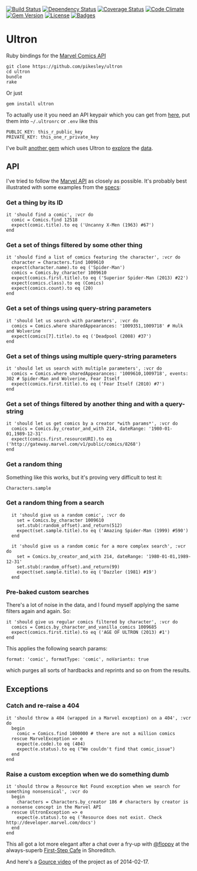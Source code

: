 [![Build Status](http://img.shields.io/travis/pikesley/ultron.svg)](https://travis-ci.org/pikesley/ultron)
[![Dependency Status](http://img.shields.io/gemnasium/pikesley/ultron.svg)](https://gemnasium.com/pikesley/ultron)
[![Coverage Status](http://img.shields.io/coveralls/pikesley/ultron.svg)](https://coveralls.io/r/pikesley/ultron)
[![Code Climate](http://img.shields.io/codeclimate/github/pikesley/ultron.svg)](https://codeclimate.com/github/pikesley/ultron)
[![Gem Version](http://img.shields.io/gem/v/ultron.svg)](https://rubygems.org/gems/ultron)
[![License](http://img.shields.io/:license-mit-blue.svg)](http://pikesley.mit-license.org)
[![Badges](http://img.shields.io/:badges-7/7-ff6799.svg)](https://github.com/pikesley/badger)

# Ultron

Ruby bindings for the [Marvel Comics API](http://developer.marvel.com/)

    git clone https://github.com/pikesley/ultron
    cd ultron
    bundle
    rake

Or just

    gem install ultron

To actually use it you need an API keypair which you can get from [here](https://developer.marvel.com/signup), put them into `~/.ultronrc` or `.env` like this

    PUBLIC_KEY: this_r_public_key
    PRIVATE_KEY: this_one_r_private_key

I've built [another gem](http://sam.pikesley.org/projects/marvel-explorer/) which uses Ultron to [explore](https://twitter.com/marvel_explorer) the [data](http://marvelexplorer.github.io/).

## API

I've tried to follow the [Marvel API](http://developer.marvel.com/docs#!/public/) as closely as possible. It's probably best illustrated with some examples from the [specs](https://github.com/pikesley/ultron/tree/master/spec/ultron):

### Get a thing by its ID

    it 'should find a comic', :vcr do
      comic = Comics.find 12518
      expect(comic.title).to eq ('Uncanny X-Men (1963) #67')
    end

### Get a set of things filtered by some other thing

    it 'should find a list of comics featuring the character', :vcr do
      character = Characters.find 1009610
      expect(character.name).to eq ('Spider-Man')
      comics = Comics.by_character 1009610
      expect(comics.first.title).to eq ('Superior Spider-Man (2013) #22')
      expect(comics.class).to eq (Comics)
      expect(comics.count).to eq (20)
    end

### Get a set of things using query-string parameters

    it 'should let us search with parameters', :vcr do
      comics = Comics.where sharedAppearances: '1009351,1009718' # Hulk and Wolverine
      expect(comics[7].title).to eq ('Deadpool (2008) #37')
    end

### Get a set of things using multiple query-string parameters

    it 'should let us search with multiple parameters', :vcr do
      comics = Comics.where sharedAppearances: '1009610,1009718', events: 302 # Spider-Man and Wolverine, Fear Itself
      expect(comics.first.title).to eq ('Fear Itself (2010) #7')
    end

### Get a set of things filtered by another thing and with a query-string

    it 'should let us get comics by a creator *with params*', :vcr do
      comics = Comics.by_creator_and_with 214, dateRange: '1980-01-01,1989-12-31'
      expect(comics.first.resourceURI).to eq ('http://gateway.marvel.com/v1/public/comics/8268')
    end

### Get a random thing

Something like this works, but it's proving very difficult to test it:

    Characters.sample

### Get a random thing from a search

      it 'should give us a random comic', :vcr do
        set = Comics.by_character 1009610
        set.stub(:random_offset).and_return(512)
        expect(set.sample.title).to eq ('Amazing Spider-Man (1999) #590')
      end

      it 'should give us a random comic for a more complex search', :vcr do
        set = Comics.by_creator_and_with 214, dateRange: '1980-01-01,1989-12-31'
        set.stub(:random_offset).and_return(99)
        expect(set.sample.title).to eq ('Dazzler (1981) #19')
      end

### Pre-baked custom searches

There's a lot of noise in the data, and I found myself applying the same filters again and again. So:

    it 'should give us regular comics filtered by character', :vcr do
      comics = Comics.by_character_and_vanilla_comics 1009685
      expect(comics.first.title).to eq ('AGE OF ULTRON (2013) #1')
    end

This applies the following search params:

    format: 'comic', formatType: 'comic', noVariants: true

which purges all sorts of hardbacks and reprints and so on from the results.

## Exceptions

### Catch and re-raise a 404

    it 'should throw a 404 (wrapped in a Marvel exception) on a 404', :vcr do
      begin
        comic = Comics.find 1000000 # there are not a million comics
      rescue MarvelException => e
        expect(e.code).to eq (404)
        expect(e.status).to eq ("We couldn't find that comic_issue")
      end
    end

### Raise a custom exception when we do something dumb

    it 'should throw a Resource Not Found exception when we search for something nonsensical', :vcr do
      begin
        characters = Characters.by_creator 186 # characters by creator is a nonsense concept in the Marvel API
      rescue UltronException => e
        expect(e.status).to eq ('Resource does not exist. Check http://developer.marvel.com/docs')
      end
    end

This all got a lot more elegant after a chat over a fry-up with [@floppy](http://github.com/floppy) at the always-superb [First-Step Cafe](https://plus.google.com/100027883675109761806/about?gl=uk&hl=en) in Shoreditch.

And here's a [Gource video](https://vimeo.com/86940385) of the project as of 2014-02-17.
